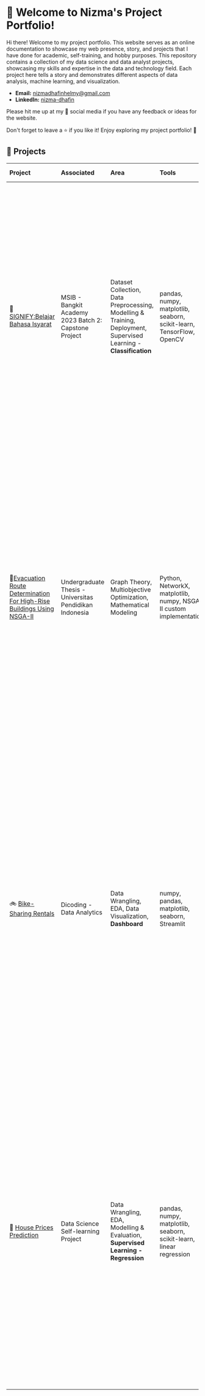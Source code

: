 # 👋 Welcome to Nizma's Project Portfolio!

Hi there! Welcome to my project portfolio. This website serves as an online documentation to showcase my web presence, story, and projects that I have done for academic, self-training, and hobby purposes. This repository contains a collection of my data science and data analyst projects, showcasing my skills and expertise in the data and technology field. Each project here tells a story and demonstrates different aspects of data analysis, machine learning, and visualization.

- **Email:** nizmadhafinhelmy@gmail.com
- **LinkedIn:** [nizma-dhafin](https://linkedin.com/in/nizma-dhafin)

Please hit me up at my 📱 social media if you have any feedback or ideas for the website.

Don't forget to leave a ⭐ if you like it! Enjoy exploring my project portfolio! 🚀



## 📂 Projects

|Project|Associated|Area|Tools|Project Description|
|:-------|:-------|:-------|:-------|:-------|
|🤖[SIGNIFY:Belajar Bahasa Isyarat](https://github.com/nizma123/Signify-ML)|MSIB - Bangkit Academy 2023 Batch 2: Capstone Project|Dataset Collection, Data Preprocessing, Modelling & Training, Deployment, Supervised Learning - **Classification**|pandas, numpy, matplotlib, seaborn, scikit-learn, TensorFlow, OpenCV|Developed a gesture recognition to learn basic sign language using machine learning. Used OpenCV for image preprocessing and **CNN** for image processing. The best model achieved an accuracy of 96% using Keras InceptionV3. The project provides lerning resources equipped with features such as several exercises that can help to understand and learn the basic of sign language more effectively.|
|🧬[Evacuation Route Determination For High-Rise Buildings Using NSGA-II](https://github.com/nizma123/EvacuationRouteDeterminationForHighRiseBuildingsUsingNSGA-II)|Undergraduate Thesis - Universitas Pendidikan Indonesia|Graph Theory, Multiobjective Optimization, Mathematical Modeling|Python, NetworkX, matplotlib, numpy, NSGA-II custom implementation|Developed a **multiobjective optimization model** using NSGA-II to determine evacuation routes in a high-rise building. The model minimizes total evacuation time and total congestion using graph based theory. Routes were optimized based on real building data and visualized as Pareto optimal solution. The insights support safer evacuation planning by giving alternatives solution, potentially saving lives in real emergency scenarios.|
|🚲 [Bike-Sharing Rentals](https://github.com/nizma123/Bike-Sharing)|Dicoding - Data Analytics|Data Wrangling, EDA, Data Visualization, **Dashboard**|numpy, pandas, matplotlib, seaborn, Streamlit|Analyzing a bike-sharing rental to uncover patterns in user behavior and rental trends. This project explores how various factors such as weather, season, precipitation, day of week, hour of day affect rental demand. Conducted a data cleaning, visualization, and statistical analysis to derive meaningful insights. Visualized insights about the user demographics on a dashboard using Streamlit. The result can help bike-sharing companies optimize fleet management and improve customer experience.|
|🏡 [House Prices Prediction](https://github.com/nizma123/House-Prices-Prediction)|Data Science Self-learning Project|Data Wrangling, EDA, Modelling & Evaluation, **Supervised Learning - Regression**|pandas, numpy, matplotlib, seaborn, scikit-learn, linear regression|Built a regression model to predict house prices based on various features from the housing dataset. Conduct through data preprocessing including handling missing values, encoding categorical variables, and feature scaling. Performed EDA to uncover data patterns and correlations. Implemented **Linear Regression** algorithm for predictive models. The projects provides insights into key factors to support decision making in the real estate market.|
